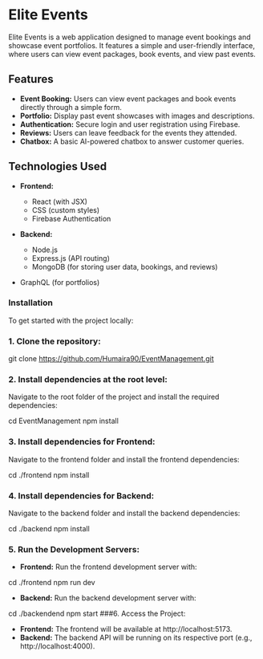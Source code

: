 # Elite Events

Elite Events is a web application designed to manage event bookings and showcase event portfolios. It features a simple and user-friendly interface, where users can view event packages, book events, and view past events.

## Features

- **Event Booking:** Users can view event packages and book events directly through a simple form.
- **Portfolio:** Display past event showcases with images and descriptions.
- **Authentication:** Secure login and user registration using Firebase.
- **Reviews:** Users can leave feedback for the events they attended.
- **Chatbox:** A basic AI-powered chatbox to answer customer queries.
  
## Technologies Used

- **Frontend:**
  - React (with JSX)
  - CSS (custom styles)
  - Firebase Authentication
 

- **Backend:**
  - Node.js
  - Express.js (API routing)
  - MongoDB (for storing user data, bookings, and reviews)
 - GraphQL (for portfolios)
### Installation
To get started with the project locally:

### 1. Clone the repository:


git clone https://github.com/Humaira90/EventManagement.git

### 2. Install dependencies at the root level:
Navigate to the root folder of the project and install the required dependencies:

cd EventManagement
npm install
### 3. Install dependencies for Frontend:
Navigate to the frontend folder and install the frontend dependencies:

cd ./frontend
npm install
### 4. Install dependencies for Backend:
Navigate to the backend folder and install the backend dependencies:

cd ./backend
npm install
### 5. Run the Development Servers:
- **Frontend:** Run the frontend development server with:

cd ./frontend
npm run dev
- **Backend:** Run the backend development server with:

cd ./backendend
npm start
###6. Access the Project:
- **Frontend:** The frontend will be available at http://localhost:5173.
- **Backend:** The backend API will be running on its respective port (e.g., http://localhost:4000).
